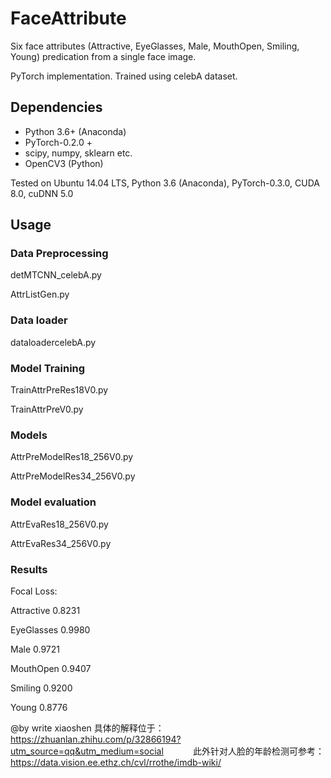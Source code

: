 # FaceAttribute
Six face attributes (Attractive, EyeGlasses, Male, MouthOpen, Smiling, Young) predication from a single face image.

PyTorch implementation. Trained using celebA dataset.

## Dependencies
- Python 3.6+ (Anaconda)
- PyTorch-0.2.0 +
- scipy, numpy, sklearn etc.
- OpenCV3 (Python)

Tested on Ubuntu 14.04 LTS, Python 3.6 (Anaconda), PyTorch-0.3.0, CUDA 8.0, cuDNN 5.0

## Usage
### Data Preprocessing
detMTCNN_celebA.py

AttrListGen.py

### Data loader
dataloadercelebA.py

### Model Training
TrainAttrPreRes18V0.py

TrainAttrPreV0.py

### Models
AttrPreModelRes18_256V0.py

AttrPreModelRes34_256V0.py

### Model evaluation
AttrEvaRes18_256V0.py

AttrEvaRes34_256V0.py

### Results
Focal Loss:

Attractive 0.8231

EyeGlasses 0.9980

Male  0.9721
  
MouthOpen  0.9407
  
Smiling   0.9200

Young   0.8776


@by write xiaoshen
具体的解释位于：https://zhuanlan.zhihu.com/p/32866194?utm_source=qq&utm_medium=social
            此外针对人脸的年龄检测可参考：https://data.vision.ee.ethz.ch/cvl/rrothe/imdb-wiki/
